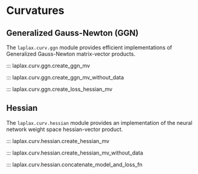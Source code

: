 # Curvatures

## Generalized Gauss-Newton (GGN)

The `laplax.curv.ggn` module provides efficient implementations of Generalized Gauss-Newton matrix-vector products.

::: laplax.curv.ggn.create_ggn_mv

::: laplax.curv.ggn.create_ggn_mv_without_data

::: laplax.curv.ggn.create_loss_hessian_mv


## Hessian

The `laplax.curv.hessian` module provides an implementation of the neural network weight space hessian-vector product.

::: laplax.curv.hessian.create_hessian_mv

::: laplax.curv.hessian.create_hessian_mv_without_data

::: laplax.curv.hessian.concatenate_model_and_loss_fn
